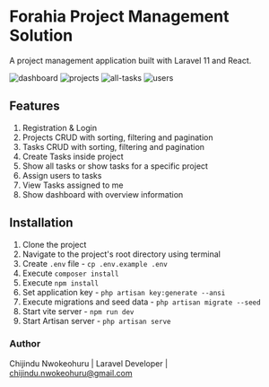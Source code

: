 # Forahia Project Management Solution
A project management application built with Laravel 11 and React.

![dashboard](public/images/dashboard.png)
![projects](public/images/projects.png)
![all-tasks](public/images/all-tasks.png)
![users](public/images/users.png)

## Features
1. Registration & Login
2. Projects CRUD with sorting, filtering and pagination
3. Tasks CRUD with sorting, filtering and pagination
4. Create Tasks inside project
5. Show all tasks or show tasks for a specific project
6. Assign users to tasks
7. View Tasks assigned to me
8. Show dashboard with overview information

## Installation
1. Clone the project
2. Navigate to the project's root directory using terminal
3. Create `.env` file - `cp .env.example .env`
4. Execute `composer install`
5. Execute `npm install`
6. Set application key - `php artisan key:generate --ansi`
7. Execute migrations and seed data - `php artisan migrate --seed`
8. Start vite server - `npm run dev`
9. Start Artisan server - `php artisan serve`

### Author
Chijindu Nwokeohuru | 
Laravel Developer | chijindu.nwokeohuru@gmail.com

